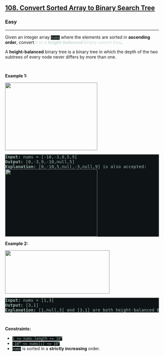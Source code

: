 <h2><a href="https://leetcode.com/problems/convert-sorted-array-to-binary-search-tree/">108. Convert Sorted Array to Binary Search Tree</a></h2><h3>Easy</h3><hr><div><p>Given an integer array <code style="background-color: rgb(14, 19, 22) !important; color: rgb(157, 185, 172) !important;">nums</code> where the elements are sorted in <strong>ascending order</strong>, convert <em style="color: rgb(200, 218, 210) !important;">it to a <strong>height-balanced</strong> binary search tree</em>.</p>

<p>A <strong>height-balanced</strong> binary tree is a binary tree in which the depth of the two subtrees of every node never differs by more than one.</p>

<p>&nbsp;</p>
<p><strong>Example 1:</strong></p>
<img alt="" src="https://assets.leetcode.com/uploads/2021/02/18/btree1.jpg" style="width: 302px; height: 222px; filter: brightness(0.75);">
<pre style="background-color: rgb(14, 19, 22) !important; color: rgb(156, 186, 172) !important;"><strong>Input:</strong> nums = [-10,-3,0,5,9]
<strong>Output:</strong> [0,-3,9,-10,null,5]
<strong>Explanation:</strong> [0,-10,5,null,-3,null,9] is also accepted:
<img alt="" src="https://assets.leetcode.com/uploads/2021/02/18/btree2.jpg" style="width: 302px; height: 222px; filter: brightness(0.75);">
</pre>

<p><strong>Example 2:</strong></p>
<img alt="" src="https://assets.leetcode.com/uploads/2021/02/18/btree.jpg" style="width: 342px; height: 142px; filter: brightness(0.75);">
<pre style="background-color: rgb(14, 19, 22) !important; color: rgb(156, 186, 172) !important;"><strong>Input:</strong> nums = [1,3]
<strong>Output:</strong> [3,1]
<strong>Explanation:</strong> [1,null,3] and [3,1] are both height-balanced BSTs.
</pre>

<p>&nbsp;</p>
<p><strong>Constraints:</strong></p>

<ul>
	<li><code style="background-color: rgb(14, 19, 22) !important; color: rgb(157, 185, 172) !important;">1 &lt;= nums.length &lt;= 10<sup>4</sup></code></li>
	<li><code style="background-color: rgb(14, 19, 22) !important; color: rgb(157, 185, 172) !important;">-10<sup>4</sup> &lt;= nums[i] &lt;= 10<sup>4</sup></code></li>
	<li><code style="background-color: rgb(14, 19, 22) !important; color: rgb(157, 185, 172) !important;">nums</code> is sorted in a <strong>strictly increasing</strong> order.</li>
</ul>
</div>